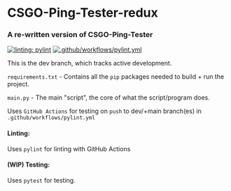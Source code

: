 # CSGO-Ping-Tester-redux

### A re-written version of CSGO-Ping-Tester

[![linting: pylint](https://img.shields.io/badge/linting-pylint-yellowgreen)](https://github.com/PyCQA/pylint)
[![.github/workflows/pylint.yml](https://github.com/Defirence/CSGO-Ping-Tester-redux/actions/workflows/pylint.yml/badge.svg?branch=dev)](https://github.com/Defirence/CSGO-Ping-Tester-redux/actions/workflows/pylint.yml)

This is the dev branch, which tracks active development.

`requirements.txt` - Contains all the `pip` packages needed to build + run the project.

`main.py` - The main "script", the core of what the script/program does.

Uses `GitHub Actions` for testing on `push` to dev/+main branch(es) in `.github/workflows/pylint.yml`

#### Linting:

Uses `pylint` for linting with GitHub Actions

#### (WIP) Testing:

Uses `pytest` for testing.